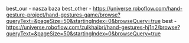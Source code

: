 
best_our - nasza baza
best_other - https://universe.roboflow.com/hand-gesture-project/hand-gestures-game/browse?queryText=&pageSize=50&startingIndex=0&browseQuery=true
best - https://universe.roboflow.com/zulkhaibri/hand-gestures-hj1n2/browse?queryText=&pageSize=50&startingIndex=0&browseQuery=true